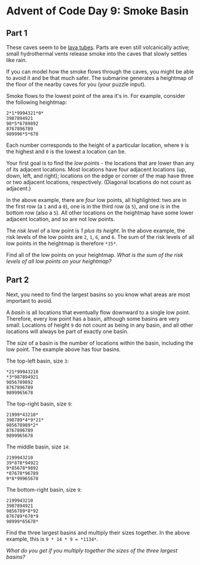 Advent of Code Day 9: Smoke Basin
=================================

Part 1
------

These caves seem to be [lava tubes](https://en.wikipedia.org/wiki/Lava_tube). Parts are even still volcanically active; small hydrothermal vents release smoke into the caves that slowly settles like rain.


If you can model how the smoke flows through the caves, you might be able to avoid it and be that much safer. The submarine generates a heightmap of the floor of the nearby caves for you (your puzzle input).


Smoke flows to the lowest point of the area it's in. For example, consider the following heightmap:



```
2*1*9994321*0*
3987894921
98*5*6789892
8767896789
989996*5*678

```

Each number corresponds to the height of a particular location, where `9` is the highest and `0` is the lowest a location can be.


Your first goal is to find the *low points* - the locations that are lower than any of its adjacent locations. Most locations have four adjacent locations (up, down, left, and right); locations on the edge or corner of the map have three or two adjacent locations, respectively. (Diagonal locations do not count as adjacent.)


In the above example, there are *four* low points, all highlighted: two are in the first row (a `1` and a `0`), one is in the third row (a `5`), and one is in the bottom row (also a `5`). All other locations on the heightmap have some lower adjacent location, and so are not low points.


The *risk level* of a low point is *1 plus its height*. In the above example, the risk levels of the low points are `2`, `1`, `6`, and `6`. The sum of the risk levels of all low points in the heightmap is therefore `*15*`.


Find all of the low points on your heightmap. *What is the sum of the risk levels of all low points on your heightmap?*


Part 2
------

Next, you need to find the largest basins so you know what areas are most important to avoid.


A *basin* is all locations that eventually flow downward to a single low point. Therefore, every low point has a basin, although some basins are very small. Locations of height `9` do not count as being in any basin, and all other locations will always be part of exactly one basin.


The *size* of a basin is the number of locations within the basin, including the low point. The example above has four basins.


The top-left basin, size `3`:



```
*21*99943210
*3*987894921
9856789892
8767896789
9899965678

```

The top-right basin, size `9`:



```
21999*43210*
398789*4*9*21*
985678989*2*
8767896789
9899965678

```

The middle basin, size `14`:



```
2199943210
39*878*94921
9*85678*9892
*87678*96789
9*8*99965678

```

The bottom-right basin, size `9`:



```
2199943210
3987894921
9856789*8*92
876789*678*9
98999*65678*

```

Find the three largest basins and multiply their sizes together. In the above example, this is `9 * 14 * 9 = *1134*`.


*What do you get if you multiply together the sizes of the three largest basins?*


